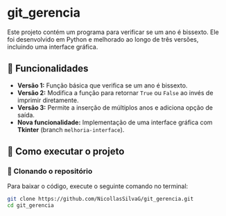 # git_gerencia

Este projeto contém um programa para verificar se um ano é bissexto. Ele foi desenvolvido em Python e melhorado ao longo de três versões, incluindo uma interface gráfica.

## 📌 Funcionalidades
- **Versão 1:** Função básica que verifica se um ano é bissexto.
- **Versão 2:** Modifica a função para retornar `True` ou `False` ao invés de imprimir diretamente.
- **Versão 3:** Permite a inserção de múltiplos anos e adiciona opção de saída.
- **Nova funcionalidade:** Implementação de uma interface gráfica com **Tkinter** (branch `melhoria-interface`).

## 🚀 Como executar o projeto

### 🔹 Clonando o repositório
Para baixar o código, execute o seguinte comando no terminal:

```bash
git clone https://github.com/NicollasSilvaG/git_gerencia.git
cd git_gerencia
